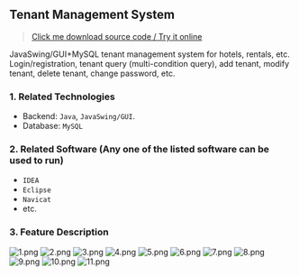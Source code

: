 ## Tenant Management System

> [Click me download source code / Try it online](https://www.devquizdone.online/detail/544ae984007942b99134a4d65e9ee605/ghb20250919) 

JavaSwing/GUI+MySQL tenant management system for hotels, rentals, etc. Login/registration, tenant query (multi-condition query), add tenant, modify tenant, delete tenant, change password, etc.
### 1. Related Technologies
- Backend: `Java`, `JavaSwing/GUI`.
- Database: `MySQL`

### 2. Related Software (Any one of the listed software can be used to run)
- `IDEA`
- `Eclipse`
- `Navicat`
- etc.

### 3. Feature Description
![1.png](https://store.ptcc9.top/notmaker/user_upload/ba15bc64d0b24c178659372c9c4386bd/2024-03-02%2000:40:39_1.png)
![2.png](https://store.ptcc9.top/notmaker/user_upload/ba15bc64d0b24c178659372c9c4386bd/2024-03-02%2000:40:42_2.png)
![3.png](https://store.ptcc9.top/notmaker/user_upload/ba15bc64d0b24c178659372c9c4386bd/2024-03-02%2000:40:45_3.png)
![4.png](https://store.ptcc9.top/notmaker/user_upload/ba15bc64d0b24c178659372c9c4386bd/2024-03-02%2000:40:47_4.png)
![5.png](https://store.ptcc9.top/notmaker/user_upload/ba15bc64d0b24c178659372c9c4386bd/2024-03-02%2000:40:50_5.png)
![6.png](https://store.ptcc9.top/notmaker/user_upload/ba15bc64d0b24c178659372c9c4386bd/2024-03-02%2000:40:52_6.png)
![7.png](https://store.ptcc9.top/notmaker/user_upload/ba15bc64d0b24c178659372c9c4386bd/2024-03-02%2000:40:55_7.png)
![8.png](https://store.ptcc9.top/notmaker/user_upload/ba15bc64d0b24c178659372c9c4386bd/2024-03-02%2000:40:57_8.png)
![9.png](https://store.ptcc9.top/notmaker/user_upload/ba15bc64d0b24c178659372c9c4386bd/2024-03-02%2000:41:00_9.png)
![10.png](https://store.ptcc9.top/notmaker/user_upload/ba15bc64d0b24c178659372c9c4386bd/2024-03-02%2000:41:03_10.png)
![11.png](https://store.ptcc9.top/notmaker/user_upload/ba15bc64d0b24c178659372c9c4386bd/2024-03-02%2000:41:06_11.png)
